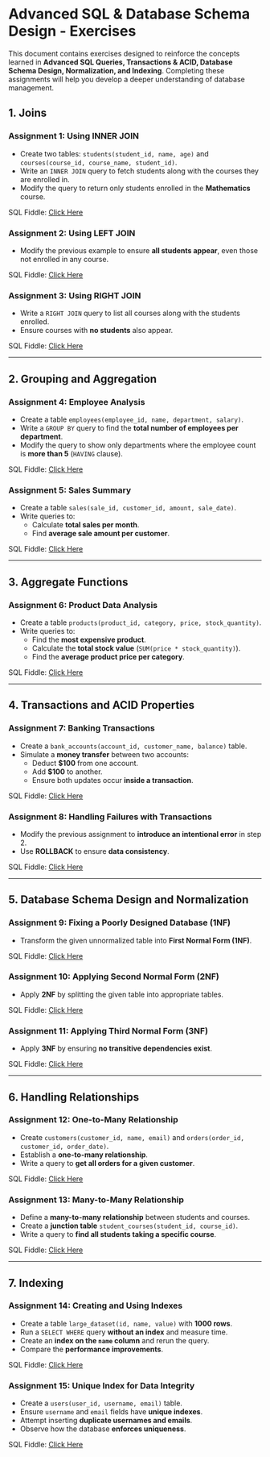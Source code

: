 # Advanced SQL & Database Schema Design - Exercises

This document contains exercises designed to reinforce the concepts learned in **Advanced SQL Queries, Transactions & ACID, Database Schema Design, Normalization, and Indexing**. Completing these assignments will help you develop a deeper understanding of database management.

## **1. Joins**
### **Assignment 1: Using INNER JOIN**
- Create two tables: `students(student_id, name, age)` and `courses(course_id, course_name, student_id)`.
- Write an `INNER JOIN` query to fetch students along with the courses they are enrolled in.
- Modify the query to return only students enrolled in the **Mathematics** course.

SQL Fiddle: [Click Here](https://sqlfiddle.com/postgresql/online-compiler?id=60b7f8e6-4792-4c48-9c41-18b17989faf9)

### **Assignment 2: Using LEFT JOIN**
- Modify the previous example to ensure **all students appear**, even those not enrolled in any course.

SQL Fiddle: [Click Here](https://sqlfiddle.com/postgresql/online-compiler?id=60b7f8e6-4792-4c48-9c41-18b17989faf9)

### **Assignment 3: Using RIGHT JOIN**
- Write a `RIGHT JOIN` query to list all courses along with the students enrolled.
- Ensure courses with **no students** also appear.

SQL Fiddle: [Click Here](https://sqlfiddle.com/postgresql/online-compiler?id=60b7f8e6-4792-4c48-9c41-18b17989faf9)

---

## **2. Grouping and Aggregation**
### **Assignment 4: Employee Analysis**
- Create a table `employees(employee_id, name, department, salary)`.
- Write a `GROUP BY` query to find the **total number of employees per department**.
- Modify the query to show only departments where the employee count is **more than 5** (`HAVING` clause).

SQL Fiddle: [Click Here](https://sqlfiddle.com/postgresql/online-compiler?id=72c852dc-0772-4233-9e77-14d905373386)

### **Assignment 5: Sales Summary**
- Create a table `sales(sale_id, customer_id, amount, sale_date)`.
- Write queries to:
  - Calculate **total sales per month**.
  - Find **average sale amount per customer**.

SQL Fiddle: [Click Here](https://sqlfiddle.com/postgresql/online-compiler?id=d857fbe6-41ca-441e-b328-540dbf9be426)

---

## **3. Aggregate Functions**
### **Assignment 6: Product Data Analysis**
- Create a table `products(product_id, category, price, stock_quantity)`.
- Write queries to:
  - Find the **most expensive product**.
  - Calculate the **total stock value** (`SUM(price * stock_quantity)`).
  - Find the **average product price per category**.

SQL Fiddle: [Click Here](https://sqlfiddle.com/postgresql/online-compiler?id=d40fd8e4-86f3-4604-8ca5-d5003ac80bb6)

---

## **4. Transactions and ACID Properties**
### **Assignment 7: Banking Transactions**
- Create a `bank_accounts(account_id, customer_name, balance)` table.
- Simulate a **money transfer** between two accounts:
  - Deduct **$100** from one account.
  - Add **$100** to another.
  - Ensure both updates occur **inside a transaction**.

SQL Fiddle: [Click Here](https://sqlfiddle.com/postgresql/online-compiler?id=df4657cf-9336-4ae3-b802-77ea503378a9)

### **Assignment 8: Handling Failures with Transactions**
- Modify the previous assignment to **introduce an intentional error** in step 2.
- Use **ROLLBACK** to ensure **data consistency**.

SQL Fiddle: [Click Here](https://sqlfiddle.com/postgresql/online-compiler?id=df4657cf-9336-4ae3-b802-77ea503378a9)

---

## **5. Database Schema Design and Normalization**
### **Assignment 9: Fixing a Poorly Designed Database (1NF)**
- Transform the given unnormalized table into **First Normal Form (1NF)**.

SQL Fiddle: [Click Here](https://sqlfiddle.com/postgresql/online-compiler?id=dd98e3ac-81cd-4d96-95d0-2874d15ededa)

### **Assignment 10: Applying Second Normal Form (2NF)**
- Apply **2NF** by splitting the given table into appropriate tables.

SQL Fiddle: [Click Here](https://sqlfiddle.com/postgresql/online-compiler?id=6c573662-9557-4d7b-9772-81ed8a526f62)

### **Assignment 11: Applying Third Normal Form (3NF)**
- Apply **3NF** by ensuring **no transitive dependencies exist**.

SQL Fiddle: [Click Here](https://sqlfiddle.com/postgresql/online-compiler?id=6a3181a2-0989-42a9-ad2c-8d6dfd82d050)

---

## **6. Handling Relationships**
### **Assignment 12: One-to-Many Relationship**
- Create `customers(customer_id, name, email)` and `orders(order_id, customer_id, order_date)`.
- Establish a **one-to-many relationship**.
- Write a query to **get all orders for a given customer**.

SQL Fiddle: [Click Here](https://sqlfiddle.com/postgresql/online-compiler?id=01a4a3b7-cbdc-495a-acb1-9035f540a797)

### **Assignment 13: Many-to-Many Relationship**
- Define a **many-to-many relationship** between students and courses.
- Create a **junction table** `student_courses(student_id, course_id)`.
- Write a query to **find all students taking a specific course**.

SQL Fiddle: [Click Here](https://sqlfiddle.com/postgresql/online-compiler?id=4f11dafe-65c0-47a2-bff4-8ff92bafe714)

---

## **7. Indexing**
### **Assignment 14: Creating and Using Indexes**
- Create a table `large_dataset(id, name, value)` with **1000 rows**.
- Run a `SELECT WHERE` query **without an index** and measure time.
- Create an **index on the `name` column** and rerun the query.
- Compare the **performance improvements**.

SQL Fiddle: [Click Here](https://sqlfiddle.com/postgresql/online-compiler?id=5d79fb52-1918-4baf-85ed-b3155271638a) 

### **Assignment 15: Unique Index for Data Integrity**
- Create a `users(user_id, username, email)` table.
- Ensure `username` and `email` fields have **unique indexes**.
- Attempt inserting **duplicate usernames and emails**.
- Observe how the database **enforces uniqueness**.

SQL Fiddle: [Click Here](https://sqlfiddle.com/postgresql/online-compiler?id=f22f41df-81a7-4e92-82ff-8d59d300bab9)




